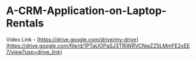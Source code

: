 # A-CRM-Application-on-Laptop-Rentals

Video Link - [https://drive.google.com/drive/my-drive](https://drive.google.com/file/d/1PTaUOPaSJ3TRiWRVCNwZZ5LMmFE2xEE7/view?usp=drive_link)
